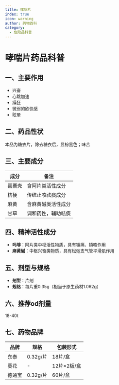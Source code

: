 ```yaml
---
title: 哮喘片
index: true
icon: warning
author: 药物百科
category:
  - 危险品科普
---
```


# 哮喘片药品科普

## 一、主要作用
- 兴奋
- 心跳加速
- 躁狂
- 微弱的欣快感
- 眩晕

## 二、药品性状
本品为糖衣片，除去糖衣后，显棕黑色；味苦

## 三、主要成分
| 成分       | 备注                 |
|------------|----------------------|
| 罂粟壳     | 含阿片类活性成分     |
| 桔梗       | 传统止咳祛痰成分     |
| 麻黄       | 含麻黄碱类活性成分   |
| 甘草       | 调和药性，辅助祛痰   |

## 四、精神活性成分
- **吗啡**：阿片类中枢活性物质，具有镇痛、镇咳作用
- **麻黄碱**：中枢兴奋类物质，具有松弛支气管平滑肌作用

## 五、剂型与规格
- **剂型**：片剂
- **规格**：每片重0.35g（相当于原生药材1.062g）

## 六、推荐od剂量
18-40t

## 七、药物品牌
| 品牌       | 规格                  | 包装形式       |
|------------|-----------------------|----------------|
| 东泰       | 0.32g/片              | 18片/盒        |
| 葵花       | -                     | 12片×2板/盒    |
| 德通宝     | 0.32g/片              | 60片/盒        |

